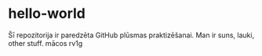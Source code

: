 # hello-world
 Šī repozitorija ir paredzēta GitHub plūsmas praktizēšanai.
 Man ir suns, lauki, other stuff. mācos rv1g
